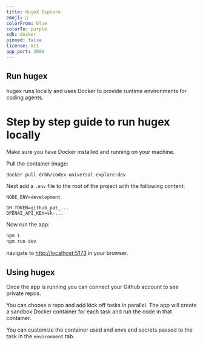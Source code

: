 ```yaml
---
title: HugeX Explore
emoji: 🚀
colorFrom: blue
colorTo: purple
sdk: docker
pinned: false
license: mit
app_port: 3000
---
```



## Run hugex 

 hugex runs locally and uses Docker to provide runtime environments for coding agents.


# Step by step guide to run hugex locally

Make sure you have Docker installed and running on your machine.

Pull the container image:

```bash
docker pull drbh/codex-universal-explore:dev
```

Next add a `.env` file to the root of the project with the following content:

```env
NODE_ENV=development

GH_TOKEN=github_pat_...
OPENAI_API_KEY=sk-...
```

 Now run the app:

```bash
npm i 
npm run dev
```

navigate to [http://localhost:5173](http://localhost:5173) in your browser.

## Using hugex

Once the app is running you can connect your Github account to see private repos.

 You can choose a repo and add kick off tasks in parallel. The app will create a sandbox Docker container for each task and run the code in that container.

You can customize the container used and envs and secrets passed to the task in the `environment` tab.